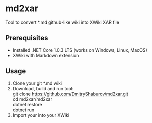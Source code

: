 # md2xar
Tool to convert *.md github-like wiki into XWiki XAR file

## Prerequisites
* Installed .NET Core 1.0.3 LTS (works on Windows, Linux, MacOS)
* XWiki with Markdown extension

## Usage
1. Clone your git *.md wiki  
2. Download, build and run tool:  
git clone https://github.com/DmitryShaburov/md2xar.git  
cd md2xar/md2xar  
dotnet restore  
dotnet run <wiki-repository> <out-file> <xwiki-locale>  
3. Import your <out-file> into your XWiki
